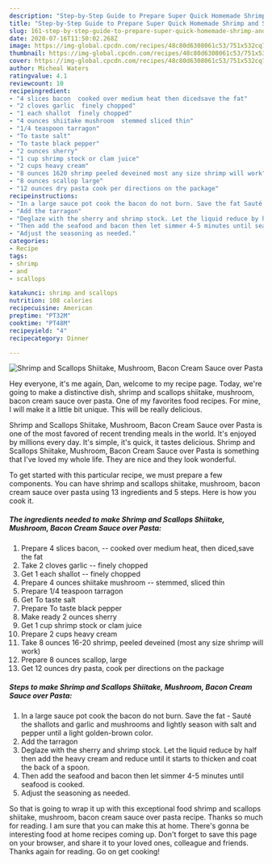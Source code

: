 ```yaml
---
description: "Step-by-Step Guide to Prepare Super Quick Homemade Shrimp and Scallops Shiitake, Mushroom, Bacon Cream Sauce over Pasta"
title: "Step-by-Step Guide to Prepare Super Quick Homemade Shrimp and Scallops Shiitake, Mushroom, Bacon Cream Sauce over Pasta"
slug: 161-step-by-step-guide-to-prepare-super-quick-homemade-shrimp-and-scallops-shiitake-mushroom-bacon-cream-sauce-over-pasta
date: 2020-07-16T11:50:02.268Z
image: https://img-global.cpcdn.com/recipes/48c80d6308061c53/751x532cq70/shrimp-and-scallops-shiitake-mushroom-bacon-cream-sauce-over-pasta-recipe-main-photo.jpg
thumbnail: https://img-global.cpcdn.com/recipes/48c80d6308061c53/751x532cq70/shrimp-and-scallops-shiitake-mushroom-bacon-cream-sauce-over-pasta-recipe-main-photo.jpg
cover: https://img-global.cpcdn.com/recipes/48c80d6308061c53/751x532cq70/shrimp-and-scallops-shiitake-mushroom-bacon-cream-sauce-over-pasta-recipe-main-photo.jpg
author: Micheal Waters
ratingvalue: 4.1
reviewcount: 10
recipeingredient:
- "4 slices bacon  cooked over medium heat then dicedsave the fat"
- "2 cloves garlic  finely chopped"
- "1 each shallot  finely chopped"
- "4 ounces shiitake mushroom  stemmed sliced thin"
- "1/4 teaspoon tarragon"
- "To taste salt"
- "To taste black pepper"
- "2 ounces sherry"
- "1 cup shrimp stock or clam juice"
- "2 cups heavy cream"
- "8 ounces 1620 shrimp peeled deveined most any size shrimp will work"
- "8 ounces scallop large"
- "12 ounces dry pasta cook per directions on the package"
recipeinstructions:
- "In a large sauce pot cook the bacon do not burn. Save the fat Sauté the shallots and garlic and mushrooms and lightly season with salt and pepper until a light golden-brown color."
- "Add the tarragon"
- "Deglaze with the sherry and shrimp stock. Let the liquid reduce by half then add the heavy cream and reduce until it starts to thicken and coat the back of a spoon."
- "Then add the seafood and bacon then let simmer 4-5 minutes until seafood is cooked."
- "Adjust the seasoning as needed."
categories:
- Recipe
tags:
- shrimp
- and
- scallops

katakunci: shrimp and scallops 
nutrition: 108 calories
recipecuisine: American
preptime: "PT32M"
cooktime: "PT48M"
recipeyield: "4"
recipecategory: Dinner

---
```



![Shrimp and Scallops Shiitake, Mushroom, Bacon Cream Sauce over Pasta](https://img-global.cpcdn.com/recipes/48c80d6308061c53/751x532cq70/shrimp-and-scallops-shiitake-mushroom-bacon-cream-sauce-over-pasta-recipe-main-photo.jpg)

Hey everyone, it's me again, Dan, welcome to my recipe page. Today, we're going to make a distinctive dish, shrimp and scallops shiitake, mushroom, bacon cream sauce over pasta. One of my favorites food recipes. For mine, I will make it a little bit unique. This will be really delicious.



Shrimp and Scallops Shiitake, Mushroom, Bacon Cream Sauce over Pasta is one of the most favored of recent trending meals in the world. It's enjoyed by millions every day. It's simple, it's quick, it tastes delicious. Shrimp and Scallops Shiitake, Mushroom, Bacon Cream Sauce over Pasta is something that I've loved my whole life. They are nice and they look wonderful.


To get started with this particular recipe, we must prepare a few components. You can have shrimp and scallops shiitake, mushroom, bacon cream sauce over pasta using 13 ingredients and 5 steps. Here is how you cook it.

<!--inarticleads1-->

##### The ingredients needed to make Shrimp and Scallops Shiitake, Mushroom, Bacon Cream Sauce over Pasta:

1. Prepare 4 slices bacon, -- cooked over medium heat, then diced,save the fat
1. Take 2 cloves garlic -- finely chopped
1. Get 1 each shallot -- finely chopped
1. Prepare 4 ounces shiitake mushroom -- stemmed, sliced thin
1. Prepare 1/4 teaspoon tarragon
1. Get To taste salt
1. Prepare To taste black pepper
1. Make ready 2 ounces sherry
1. Get 1 cup shrimp stock or clam juice
1. Prepare 2 cups heavy cream
1. Take 8 ounces 16-20 shrimp, peeled deveined (most any size shrimp will work)
1. Prepare 8 ounces scallop, large
1. Get 12 ounces dry pasta, cook per directions on the package




<!--inarticleads2-->

##### Steps to make Shrimp and Scallops Shiitake, Mushroom, Bacon Cream Sauce over Pasta:

1. In a large sauce pot cook the bacon do not burn. Save the fat - Sauté the shallots and garlic and mushrooms and lightly season with salt and pepper until a light golden-brown color.
1. Add the tarragon
1. Deglaze with the sherry and shrimp stock. Let the liquid reduce by half then add the heavy cream and reduce until it starts to thicken and coat the back of a spoon.
1. Then add the seafood and bacon then let simmer 4-5 minutes until seafood is cooked.
1. Adjust the seasoning as needed.




So that is going to wrap it up with this exceptional food shrimp and scallops shiitake, mushroom, bacon cream sauce over pasta recipe. Thanks so much for reading. I am sure that you can make this at home. There's gonna be interesting food at home recipes coming up. Don't forget to save this page on your browser, and share it to your loved ones, colleague and friends. Thanks again for reading. Go on get cooking!
